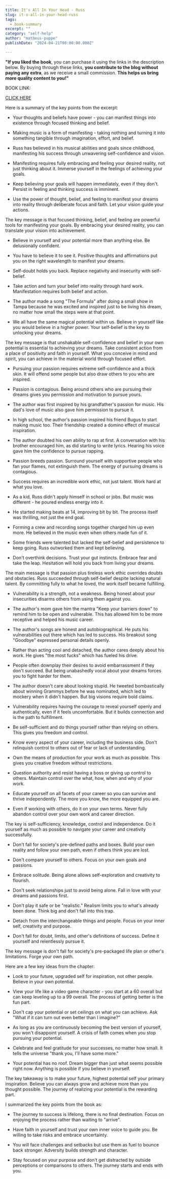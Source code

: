 ```yaml
---
title: It's All In Your Head - Russ
slug: it-s-all-in-your-head-russ
tags: 
  - book-summary
excerpt: ""
category: "self-help"
author: "matheus-puppe"
publishDate: "2024-04-21T00:00:00.000Z"

---
```


**"If you liked the book**, you can purchase it using the links in the description below. By buying through these links, **you contribute to the blog without paying any extra**, as we receive a small commission. **This helps us bring more quality content to you!"**


BOOK LINK:

[CLICK HERE](https://www.amazon.com/gp/search?ie=UTF8&tag=matheuspupp0a-20&linkCode=ur2&linkId=4410b525877ab397377c2b5e60711c1a&camp=1789&creative=9325&index=books&keywords=it-s-all-in-your-head-russ)



 Here is a summary of the key points from the excerpt:

- Your thoughts and beliefs have power - you can manifest things into existence through focused thinking and belief. 

- Making music is a form of manifesting - taking nothing and turning it into something tangible through imagination, effort, and belief. 

- Russ has believed in his musical abilities and goals since childhood, manifesting his success through unwavering self-confidence and vision.

- Manifesting requires fully embracing and feeling your desired reality, not just thinking about it. Immerse yourself in the feelings of achieving your goals. 

- Keep believing your goals will happen immediately, even if they don't. Persist in feeling and thinking success is imminent.

- Use the power of thought, belief, and feeling to manifest your dreams into reality through deliberate focus and faith. Let your vision guide your actions.

The key message is that focused thinking, belief, and feeling are powerful tools for manifesting your goals. By embracing your desired reality, you can translate your vision into achievement.

 

- Believe in yourself and your potential more than anything else. Be delusionally confident. 

- You have to believe it to see it. Positive thoughts and affirmations put you on the right wavelength to manifest your dreams.

- Self-doubt holds you back. Replace negativity and insecurity with self-belief. 

- Take action and turn your belief into reality through hard work. Manifestation requires both belief and action.

- The author made a song "The Formula" after doing a small show in Tampa because he was excited and inspired just to be living his dream, no matter how small the steps were at that point. 

- We all have the same magical potential within us. Believe in yourself like you would believe in a higher power. Your self-belief is the key to unlocking your dreams.

The key message is that unshakable self-confidence and belief in your own potential is essential to achieving your dreams. Take consistent action from a place of positivity and faith in yourself. What you conceive in mind and spirit, you can achieve in the material world through focused effort.

 

- Pursuing your passion requires extreme self-confidence and a thick skin. It will offend some people but also draw others to you who are inspired. 

- Passion is contagious. Being around others who are pursuing their dreams gives you permission and motivation to pursue yours. 

- The author was first inspired by his grandfather's passion for music. His dad's love of music also gave him permission to pursue it. 

- In high school, the author's passion inspired his friend Bugus to start making music too. Their friendship created a domino effect of musical inspiration.

- The author doubted his own ability to rap at first. A conversation with his brother encouraged him, as did starting to write lyrics. Hearing his voice gave him the confidence to pursue rapping.

- Passion breeds passion. Surround yourself with supportive people who fan your flames, not extinguish them. The energy of pursuing dreams is contagious.

 

- Success requires an incredible work ethic, not just talent. Work hard at what you love. 

- As a kid, Russ didn't apply himself in school or jobs. But music was different - he poured endless energy into it. 

- He started making beats at 14, improving bit by bit. The process itself was thrilling, not just the end goal. 

- Forming a crew and recording songs together charged him up even more. He believed in the music even when others made fun of it. 

- Some friends were talented but lacked the self-belief and persistence to keep going. Russ outworked them and kept believing. 

- Don't overthink decisions. Trust your gut instincts. Embrace fear and take the leap. Hesitation will hold you back from living your dreams.

The main message is that passion plus tireless work ethic overrides doubts and obstacles. Russ succeeded through self-belief despite lacking natural talent. By committing fully to what he loved, the work itself became fulfilling.

 

- Vulnerability is a strength, not a weakness. Being honest about your insecurities disarms others from using them against you. 

- The author's mom gave him the mantra "Keep your barriers down" to remind him to be open and vulnerable. This has allowed him to be more receptive and helped his music career.

- The author's songs are honest and autobiographical. He puts his vulnerabilities out there which has led to success. His breakout song "Goodbye" expressed personal details openly. 

- Rather than acting cool and detached, the author cares deeply about his work. He gives "the most fucks" which has fueled his drive. 

- People often downplay their desires to avoid embarrassment if they don't succeed. But being unabashedly vocal about your dreams forces you to fight harder for them. 

- The author doesn't care about looking stupid. He tweeted bombastically about winning Grammys before he was nominated, which led to mockery when it didn't happen. But big visions require bold claims.

- Vulnerability requires having the courage to reveal yourself openly and authentically, even if it feels uncomfortable. But it builds connection and is the path to fulfillment.

 

- Be self-sufficient and do things yourself rather than relying on others. This gives you freedom and control. 

- Know every aspect of your career, including the business side. Don't relinquish control to others out of fear or lack of understanding.

- Own the means of production for your work as much as possible. This gives you creative freedom without restrictions. 

- Question authority and resist having a boss or giving up control to others. Maintain control over the what, how, when and why of your work.

- Educate yourself on all facets of your career so you can survive and thrive independently. The more you know, the more equipped you are.

- Even if working with others, do it on your own terms. Never fully abandon control over your own work and career direction.

The key is self-sufficiency, knowledge, control and independence. Do it yourself as much as possible to navigate your career and creativity successfully.

 

- Don't fall for society's pre-defined paths and boxes. Build your own reality and follow your own path, even if others think you are lost. 

- Don't compare yourself to others. Focus on your own goals and passions.

- Embrace solitude. Being alone allows self-exploration and creativity to flourish. 

- Don't seek relationships just to avoid being alone. Fall in love with your dreams and passions first.

- Don't play it safe or be "realistic." Realism limits you to what's already been done. Think big and don't fall into this trap.

- Detach from the interchangeable things and people. Focus on your inner self, creativity and purpose. 

- Don't fall for doubt, limits, and other's definitions of success. Define it yourself and relentlessly pursue it.

The key message is don't fall for society's pre-packaged life plan or other's limitations. Forge your own path.

 Here are a few key ideas from the chapter:

- Look to your future, upgraded self for inspiration, not other people. Believe in your own potential.

- View your life like a video game character - you start at a 60 overall but can keep leveling up to a 99 overall. The process of getting better is the fun part. 

- Don't cap your potential or set ceilings on what you can achieve. Ask "What if it can turn out even better than I imagine?"

- As long as you are continuously becoming the best version of yourself, you won't disappoint yourself. A crisis of faith comes when you stop pursuing your potential.

- Celebrate and feel gratitude for your successes, no matter how small. It tells the universe "thank you, I'll have some more."

- Your potential has no roof. Dream bigger than just what seems possible right now. Anything is possible if you believe in yourself.

The key takeaway is to make your future, highest potential self your primary inspiration. Believe you can always grow and achieve more than you thought possible. The journey of realizing your potential is the rewarding part.

 I summarized the key points from the book as:

- The journey to success is lifelong, there is no final destination. Focus on enjoying the process rather than waiting to "arrive". 

- Have faith in yourself and trust your own inner voice to guide you. Be willing to take risks and embrace uncertainty.

- You will face challenges and setbacks but use them as fuel to bounce back stronger. Adversity builds strength and character.  

- Stay focused on your purpose and don't get distracted by outside perceptions or comparisons to others. The journey starts and ends with you.